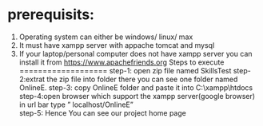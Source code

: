 prerequisits: 
============ 
1. Operating system can either be windows/ linux/ max 
2. It must have xampp server with appache tomcat and mysql 
3. If your laptop/personal computer does not have xampp server you can install it from https://www.apachefriends.org 
Steps to execute
 =================== 
step-1: open zip file named SkillsTest
 step-2:extrat the zip file into folder there you can see one folder named OnlineE.
 step-3: copy OnlineE folder and paste it into C:\xampp\htdocs 
step-4:open browser which support the xampp server(google browser) in url bar type ” localhost/OnlineE”  
step-5: Hence You can see our project home page
